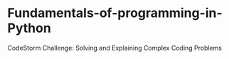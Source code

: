 # Fundamentals-of-programming-in-Python

CodeStorm Challenge: Solving and Explaining Complex Coding Problems
